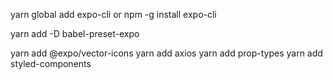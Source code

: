 yarn global add expo-cli
or
npm -g install expo-cli

yarn add -D babel-preset-expo

yarn add @expo/vector-icons
yarn add axios
yarn add prop-types
yarn add styled-components
